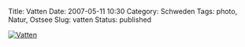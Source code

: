 Title: Vatten
Date: 2007-05-11 10:30
Category: Schweden
Tags: photo, Natur, Ostsee
Slug: vatten
Status: published

[![Vatten](/pic/kapplasse_platsch_s.jpg "Vatten")](/pic/kapplasse_platsch_l.jpg)

